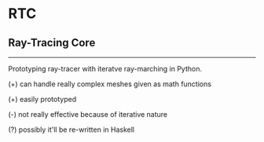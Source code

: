 # RTC
## Ray-Tracing Core
---------------------
Prototyping ray-tracer with iteratve ray-marching
in Python.

(+) can handle really complex meshes given as math functions

(+) easily prototyped

(-) not really effective because of iterative nature

(?) possibly it'll be re-written in Haskell
